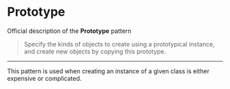 # Prototype

Official description of the **Prototype** pattern

> Specify the kinds of objects to create using a prototypical instance, and create new objects by copying this prototype.

---

This pattern is used when creating an instance of a given class is either expensive or complicated.
